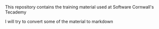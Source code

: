 This repository contains the training material used at Software Cornwall's Tecademy

I will try to convert some of the material to markdown
